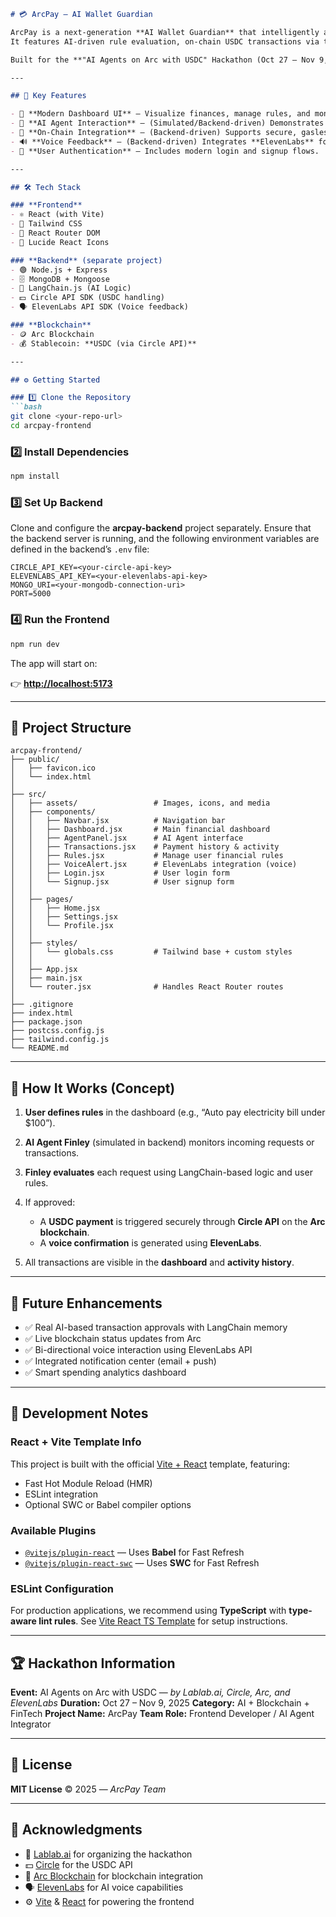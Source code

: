 ````markdown
# 💳 ArcPay — AI Wallet Guardian

ArcPay is a next-generation **AI Wallet Guardian** that intelligently automates personal finances.  
It features AI-driven rule evaluation, on-chain USDC transactions via the **Arc blockchain**, and **voice interactions** powered by **ElevenLabs**.

Built for the **"AI Agents on Arc with USDC" Hackathon (Oct 27 – Nov 9, 2025)** — organized by **Lablab.ai, Circle, Arc, and ElevenLabs**.

---

## 🚀 Key Features

- 🎨 **Modern Dashboard UI** — Visualize finances, manage rules, and monitor AI agent activity.  
- 🧠 **AI Agent Interaction** — (Simulated/Backend-driven) Demonstrates how agents like *Finley* evaluate payment requests based on user-defined rules.  
- 🔗 **On-Chain Integration** — (Backend-driven) Supports secure, gasless USDC payments on the **Arc blockchain** via the **Circle API**.  
- 🔊 **Voice Feedback** — (Backend-driven) Integrates **ElevenLabs** for voice alerts and potentially voice command processing.  
- 🔐 **User Authentication** — Includes modern login and signup flows.

---

## 🛠️ Tech Stack

### **Frontend**
- ⚛️ React (with Vite)
- 💨 Tailwind CSS
- 🧭 React Router DOM
- 🧩 Lucide React Icons

### **Backend** (separate project)
- 🟢 Node.js + Express
- 🗄️ MongoDB + Mongoose
- 🤖 LangChain.js (AI Logic)
- 💵 Circle API SDK (USDC handling)
- 🗣️ ElevenLabs API SDK (Voice feedback)

### **Blockchain**
- 🪙 Arc Blockchain  
- 💰 Stablecoin: **USDC (via Circle API)**

---

## ⚙️ Getting Started

### 1️⃣ Clone the Repository
```bash
git clone <your-repo-url>
cd arcpay-frontend
````

### 2️⃣ Install Dependencies

```bash
npm install
```

### 3️⃣ Set Up Backend

Clone and configure the **arcpay-backend** project separately.
Ensure that the backend server is running, and the following environment variables are defined in the backend’s `.env` file:

```env
CIRCLE_API_KEY=<your-circle-api-key>
ELEVENLABS_API_KEY=<your-elevenlabs-api-key>
MONGO_URI=<your-mongodb-connection-uri>
PORT=5000
```

### 4️⃣ Run the Frontend

```bash
npm run dev
```

The app will start on:

👉 **[http://localhost:5173](http://localhost:5173)**

---

## 🧩 Project Structure

```
arcpay-frontend/
├── public/
│   ├── favicon.ico
│   └── index.html
│
├── src/
│   ├── assets/                 # Images, icons, and media
│   ├── components/
│   │   ├── Navbar.jsx          # Navigation bar
│   │   ├── Dashboard.jsx       # Main financial dashboard
│   │   ├── AgentPanel.jsx      # AI Agent interface
│   │   ├── Transactions.jsx    # Payment history & activity
│   │   ├── Rules.jsx           # Manage user financial rules
│   │   ├── VoiceAlert.jsx      # ElevenLabs integration (voice)
│   │   ├── Login.jsx           # User login form
│   │   └── Signup.jsx          # User signup form
│   │
│   ├── pages/
│   │   ├── Home.jsx
│   │   ├── Settings.jsx
│   │   └── Profile.jsx
│   │
│   ├── styles/
│   │   └── globals.css         # Tailwind base + custom styles
│   │
│   ├── App.jsx
│   ├── main.jsx
│   └── router.jsx              # Handles React Router routes
│
├── .gitignore
├── index.html
├── package.json
├── postcss.config.js
├── tailwind.config.js
└── README.md
```

---

## 🧠 How It Works (Concept)

1. **User defines rules** in the dashboard (e.g., “Auto pay electricity bill under $100”).
2. **AI Agent Finley** (simulated in backend) monitors incoming requests or transactions.
3. **Finley evaluates** each request using LangChain-based logic and user rules.
4. If approved:

   * A **USDC payment** is triggered securely through **Circle API** on the **Arc blockchain**.
   * A **voice confirmation** is generated using **ElevenLabs**.
5. All transactions are visible in the **dashboard** and **activity history**.

---

## 🧠 Future Enhancements

* ✅ Real AI-based transaction approvals with LangChain memory
* ✅ Live blockchain status updates from Arc
* ✅ Bi-directional voice interaction using ElevenLabs API
* ✅ Integrated notification center (email + push)
* ✅ Smart spending analytics dashboard

---

## 🧰 Development Notes

### **React + Vite Template Info**

This project is built with the official [Vite + React](https://vitejs.dev) template, featuring:

* Fast Hot Module Reload (HMR)
* ESLint integration
* Optional SWC or Babel compiler options

### **Available Plugins**

* [`@vitejs/plugin-react`](https://github.com/vitejs/vite-plugin-react/blob/main/packages/plugin-react) — Uses **Babel** for Fast Refresh
* [`@vitejs/plugin-react-swc`](https://github.com/vitejs/vite-plugin-react/blob/main/packages/plugin-react-swc) — Uses **SWC** for Fast Refresh

### **ESLint Configuration**

For production applications, we recommend using **TypeScript** with **type-aware lint rules**.
See [Vite React TS Template](https://github.com/vitejs/vite/tree/main/packages/create-vite/template-react-ts) for setup instructions.

---

## 🏆 Hackathon Information

**Event:** AI Agents on Arc with USDC — *by Lablab.ai, Circle, Arc, and ElevenLabs*
**Duration:** Oct 27 – Nov 9, 2025
**Category:** AI + Blockchain + FinTech
**Project Name:** ArcPay
**Team Role:** Frontend Developer / AI Agent Integrator

---

## 🧾 License

**MIT License** © 2025 — *ArcPay Team*

---

## 🙌 Acknowledgments

* 🧠 [Lablab.ai](https://lablab.ai) for organizing the hackathon
* 💵 [Circle](https://www.circle.com) for the USDC API
* 🔗 [Arc Blockchain](https://arcblock.io) for blockchain integration
* 🗣️ [ElevenLabs](https://elevenlabs.io) for AI voice capabilities
* ⚙️ [Vite](https://vitejs.dev) & [React](https://react.dev) for powering the frontend
